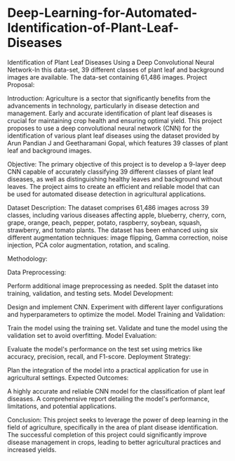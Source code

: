 # Deep-Learning-for-Automated-Identification-of-Plant-Leaf-Diseases
 Identification of Plant Leaf Diseases Using a Deep Convolutional Neural Network-In this data-set, 39 different classes of plant leaf and background images are available.  The data-set containing 61,486 images.
Project Proposal:

Introduction:
Agriculture is a sector that significantly benefits from the advancements in technology, particularly in disease detection and management. Early and accurate identification of plant leaf diseases is crucial for maintaining crop health and ensuring optimal yield. This project proposes to use a deep convolutional neural network (CNN) for the identification of various plant leaf diseases using the dataset provided by Arun Pandian J and Geetharamani Gopal, which features 39 classes of plant leaf and background images.

Objective:
The primary objective of this project is to develop a 9-layer deep CNN capable of accurately classifying 39 different classes of plant leaf diseases, as well as distinguishing healthy leaves and background without leaves. The project aims to create an efficient and reliable model that can be used for automated disease detection in agricultural applications.

Dataset Description:
The dataset comprises 61,486 images across 39 classes, including various diseases affecting apple, blueberry, cherry, corn, grape, orange, peach, pepper, potato, raspberry, soybean, squash, strawberry, and tomato plants. The dataset has been enhanced using six different augmentation techniques: image flipping, Gamma correction, noise injection, PCA color augmentation, rotation, and scaling.

Methodology:

Data Preprocessing:

Perform additional image preprocessing as needed.
Split the dataset into training, validation, and testing sets.
Model Development:

Design and implement  CNN.
Experiment with different layer configurations and hyperparameters to optimize the model.
Model Training and Validation:

Train the model using the training set.
Validate and tune the model using the validation set to avoid overfitting.
Model Evaluation:

Evaluate the model's performance on the test set using metrics like accuracy, precision, recall, and F1-score.
Deployment Strategy:

Plan the integration of the model into a practical application for use in agricultural settings.
Expected Outcomes:

A highly accurate and reliable CNN model for the classification of plant leaf diseases.
A comprehensive report detailing the model's performance, limitations, and potential applications.

Conclusion:
This project seeks to leverage the power of deep learning in the field of agriculture, specifically in the area of plant disease identification. The successful completion of this project could significantly improve disease management in crops, leading to better agricultural practices and increased yields.
